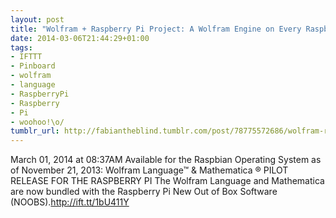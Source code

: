 ```yaml
---
layout: post
title: "Wolfram + Raspberry Pi Project: A Wolfram Engine on Every Raspberry Pi"
date: 2014-03-06T21:44:29+01:00
tags:
- IFTTT
- Pinboard
- wolfram
- language
- RaspberryPi
- Raspberry
- Pi
- woohoo!\o/
tumblr_url: http://fabiantheblind.tumblr.com/post/78775572686/wolfram-raspberry-pi-project-a-wolfram-engine-on
---
```

March 01, 2014 at 08:37AM
Available for the Raspbian Operating System as of November 21, 2013:
Wolfram Language™ & Mathematica ®
PILOT RELEASE FOR THE RASPBERRY PI
The Wolfram Language and Mathematica are now bundled with the Raspberry Pi New Out of Box Software (NOOBS).http://ift.tt/1bU411Y
